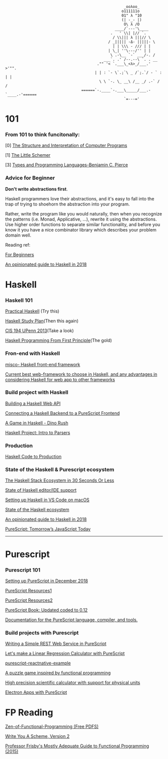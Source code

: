                                                          _ooλoo_
                                                        o111111o
                                                        01" λ "10
                                                        (| -_- |)
                                                         O\ λ /O
                                                     ____/`---'\____
                                                   .   ' \\| |// `.
                                                    / \\||| λ |||// \
                                                  / _||||| -Δ- |||||- \
                                                    | | \\\ - /// | |
                                                  | \_| ''\---/'' | |
                                                   \ .-\__ `-` ___/-. /
                                                ___`. .' /--.--\ `. . __
                                             ."" '< `.___\_<λ>_/___.' >'"".
                                            | | : `- \`.;`\ _ /`;.`/ - ` : | |
                                              \ \ `-. \_ __\ /__ _/ .-` / /
                                      ======`-.____`-.___\_____/___.-`____.-'======
                                                         `=---='


# 101

### From 101 to think funcitonally:

[0] [The Structure and Interpretation of Computer Programs](https://github.com/allenleein/brains/blob/master/Zen-of-Functional-Programming/(883)The%20Structure%20and%20Interpretation%20of%20Computer%20Programs.pdf)

[1] [The Little Schemer](https://github.com/allenleein/brains/blob/master/Zen-of-Functional-Programming/The_Little_Schemer_4th.pdf)

[3] [Types and Programming Languages-Benjamin C. Pierce](https://github.com/allenleein/brains/blob/master/Zen-of-Functional-Programming/Types%20and%20Programming%20Languages-Benjamin%20C.%20Pierce.pdf)

### Advice for Beginner

**Don't write abstractions first**. 

Haskell programmers love their abstractions, and it's easy to fall into the trap of trying to shoehorn the abstraction into your program. 

Rather, write the program like you would naturally, then when you recognize the patterns (i.e. Monad, Applicative, ...), rewrite it using the abstractions. Use higher order functions to separate similar functionality, and before you know it you have a nice combinator library which describes your problem domain well. 

Reading ref: 

[For Beginners](https://argumatronic.com/posts/1970-01-01-beginners.html)

[An opinionated guide to Haskell in 2018](https://lexi-lambda.github.io/blog/2018/02/10/an-opinionated-guide-to-haskell-in-2018/)


# Haskell

### Haskell 101

[Practical Haskell](http://seanhess.github.io/) (Try this)

[Haskell Study Plan](https://github.com/soupi/haskell-study-plan)(Then this again)

[CIS 194 UPenn 2013](http://www.seas.upenn.edu/~cis194/spring13/lectures.html)(Take a look)

[Haskell Programming From First Principle](https://github.com/allenleein/brains/blob/master/Zen-of-Functional-Programming/Haskell%20Programming%20From%20First%20Principle.pdf)(The gold)


### Fron-end with Haskell

[misco- Haskell front-end framework](https://github.com/dmjio/miso)

[Current best web-framework to choose in Haskell, and any advantages in considering Haskell for web app to other frameworks](https://www.reddit.com/r/haskell/comments/9vsaax/current_best_webframework_to_choose_in_haskell/)


### Build project with Haskell

[Building a Haskell Web API ](https://lettier.github.io/posts/2016-07-15-building-a-haskell-web-api.html)

[Connecting a Haskell Backend to a PureScript Frontend](https://www.stackbuilders.com/tutorials/functional-full-stack/purescript-bridge/)

[A Game in Haskell - Dino Rush](http://jxv.io/blog/2018-02-28-A-Game-in-Haskell.html)

[Haskell Project: Intro to Parsers](https://commentedcode.org/blog/2017/05/21/haskell-project-intro-to-parsers/)

### Production

[Haskell Code to Production](https://www.reddit.com/r/haskell/comments/7dtmha/what_is_the_easiest_way_to_deploy_haskell_code_to/)


### State of the Haskell & Purescript ecosystem

[The Haskell Stack Ecosystem in 30 Seconds Or Less](https://chrisconlan.com/the-haskell-package-ecosystem-in-30-seconds-or-less/)

[State of Haskell editor/IDE support](https://github.com/rainbyte/haskell-ide-chart)

[Setting up Haskell in VS Code on macOS](https://medium.com/@dogwith1eye/setting-up-haskell-in-vs-code-on-macos-d2cc1ce9f60a)

[State of the Haskell ecosystem](https://github.com/Gabriel439/post-rfc/blob/master/sotu.md#server-side-programming)

[An opinionated guide to Haskell in 2018](https://lexi-lambda.github.io/blog/2018/02/10/an-opinionated-guide-to-haskell-in-2018/)

[PureScript: Tomorrow’s JavaScript Today](https://www.youtube.com/watch?v=5AtyWgQ3vv0)

---

# Purescript

### Purescript 101

[Setting up PureScript in December 2018](https://qiita.com/kimagure/items/570e6f2bbce5b4724564)

[PureScript Resources1](https://purescript-resources.readthedocs.io/en/latest/)

[PureScript Resources2](https://github.com/JordanMartinez/purescript-jordans-reference)

[PureScript Book: Updated coded to 0.12](https://github.com/dwhitney/purescript-book/tree/master/text)

[Documentation for the PureScript language, compiler, and tools.](https://github.com/purescript/documentation)


### Build projects with Purescript

[Writing a Simple REST Web Service in PureScript](https://abhinavsarkar.net/posts/ps-simple-rest-service/)

[Let's make a Linear Regression Calculator with PureScript](https://lettier.github.io/posts/2017-01-15-linear-regression-and-the-amazing-beard.html)

[purescript-reactnative-example](https://github.com/doolse/purescript-reactnative-example)

[A puzzle game inspired by functional programming](https://github.com/sharkdp/cube-composer/)

[High precision scientific calculator with support for physical units](https://github.com/sharkdp/insect)

[Electron Apps with PureScript](https://kritzcreek.github.io/posts/2016-07-05-purescript-electron.html)


# FP Reading

[Zen-of-Functional-Programming (Free PDFS)](https://github.com/allenleein/brains/tree/master/Zen-of-Functional-Programming)

[Write You A Scheme, Version 2](https://wespiser.com/writings/wyas/home.html)

[Professor Frisby's Mostly Adequate Guide to Functional Programming (2015) ](https://mostly-adequate.gitbooks.io/mostly-adequate-guide/)

